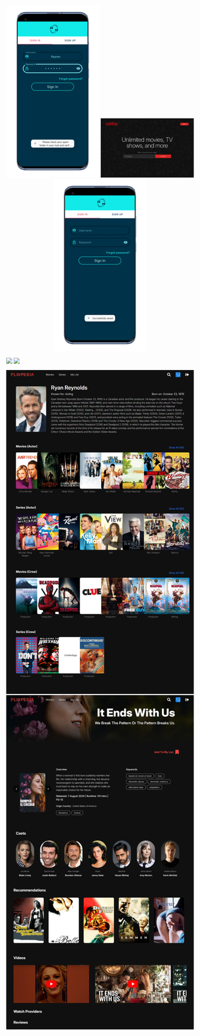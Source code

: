<p align="center">
<img src="https://github.com/NoushinTasnim/QuotePad2.0/blob/main/1667539609426_100.PNG" width="250"/>
<img src="https://github.com/NoushinTasnim/Flixpedia/blob/main/screencapture-flixpedia-onrender-2024-08-31-23_14_41.png" width="250"/>
<img src="https://github.com/NoushinTasnim/QuotePad2.0/blob/main/1667539585594_100.PNG" width="250"/>
</p>

<p>
  <img src='https://github.com/NoushinTasnim/Flixpedia/blob/main/screencapture-flixpedia-onrender-Dashboard-2024-08-31-23_03_46.png'/>
  <img src='https://github.com/NoushinTasnim/Flixpedia/blob/main/screencapture-flixpedia-onrender-Dashboard-2024-08-31-23_05_57.png'/>
</p>

<p>
  <img src='https://github.com/NoushinTasnim/Flixpedia/blob/main/screencapture-flixpedia-onrender-cast-10859-2024-08-31-23_07_21.png'/>
  <img src='https://github.com/NoushinTasnim/Flixpedia/blob/main/screencapture-flixpedia-onrender-details-1079091-2024-08-31-23_06_32.png'/>
</p>
